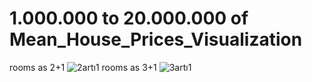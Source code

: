 # 1.000.000 to 20.000.000 of Mean_House_Prices_Visualization  





 rooms as 2+1
![2artı1](https://github.com/VelatDicleli/Mean_House_Prices_Visualization/assets/121879300/50387475-8f2c-46d5-a436-b98121fab473)
 rooms as 3+1
 ![3artı1](https://github.com/VelatDicleli/Mean_House_Prices_Visualization/assets/121879300/29dfc062-a7d6-4ca5-8d06-ec00c488b9bb)
